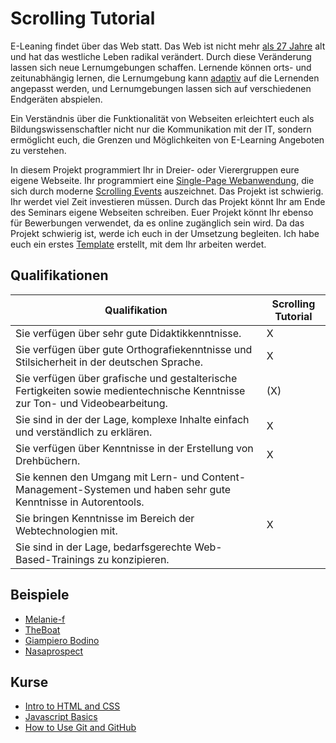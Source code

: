 # Scrolling Tutorial

E-Leaning findet über das Web statt. Das Web ist nicht mehr [als 27 Jahre](https://www.w3.org/People/Berners-Lee/) alt und hat das westliche Leben radikal verändert. Durch diese Veränderung lassen sich neue Lernumgebungen schaffen. Lernende können orts- und zeitunabhängig lernen, die Lernumgebung kann [adaptiv](https://www.khanacademy.org/about) auf die Lernenden angepasst werden, und Lernumgebungen lassen sich auf verschiedenen Endgeräten abspielen.

Ein Verständnis über die Funktionalität von Webseiten erleichtert euch als Bildungswissenschaftler nicht nur die Kommunikation mit der IT, sondern ermöglicht euch, die Grenzen und Möglichkeiten von E-Learning Angeboten zu verstehen. 

In diesem Projekt programmiert Ihr in Dreier- oder Vierergruppen eure eigene Webseite. Ihr programmiert eine [Single-Page Webanwendung](https://de.wikipedia.org/wiki/Single-page-Webanwendung), die sich durch moderne [Scrolling Events](http://www.sbs.com.au/theboat/) auszeichnet. Das Projekt ist schwierig. Ihr werdet viel Zeit investieren müssen. Durch das Projekt könnt Ihr am Ende des Seminars eigene Webseiten schreiben. Euer Projekt könnt Ihr ebenso für Bewerbungen verwendet, da es online zugänglich sein wird. Da das Projekt schwierig ist, werde ich euch in der Umsetzung begleiten. Ich habe euch ein erstes [Template](https://github.com/lehre-burkhart/ws_16_17_scrolling-tutorial) erstellt, mit dem Ihr arbeiten werdet.

## Qualifikationen

| Qualifikation  |  Scrolling Tutorial  |   
|---|---|
| Sie verfügen über sehr gute Didaktikkenntnisse. | X  | 
| Sie verfügen über gute Orthografiekenntnisse und Stilsicherheit in der deutschen Sprache.  |  X |  
| Sie verfügen über grafische und gestalterische Fertigkeiten sowie medientechnische Kenntnisse zur Ton- und Videobearbeitung.  | (X) | 
| Sie sind in der der Lage, komplexe Inhalte einfach und verständlich zu erklären.  | X |
| Sie verfügen über Kenntnisse in der Erstellung von Drehbüchern.  | X |
| Sie kennen den Umgang mit Lern- und Content-Management-Systemen und haben sehr gute Kenntnisse in Autorentools. |   | 
| Sie bringen Kenntnisse im Bereich der Webtechnologien mit. | X |   
| Sie sind in der Lage, bedarfsgerechte Web-Based-Trainings zu konzipieren. |  |

## Beispiele  

* [Melanie-f](http://melanie-f.com/en/)
* [TheBoat](http://www.sbs.com.au/theboat/)
* [Giampiero Bodino](http://www.sbs.com.au/theboat/)
* [Nasaprospect](http://nasaprospect.com/)

## Kurse 

* [Intro to HTML and CSS](https://www.udacity.com/course/intro-to-html-and-css--ud304)
* [Javascript Basics](https://www.udacity.com/course/javascript-basics--ud804)
* [How to Use Git and GitHub](https://www.udacity.com/course/how-to-use-git-and-github--ud775)


